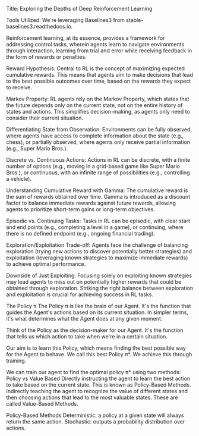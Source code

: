 Title: Exploring the Depths of Deep Reinforcement Learning

Tools Utilized: We're leveraging Baselines3 from stable-baselines3.readthedocs.io.

Reinforcement learning, at its essence, provides a framework for addressing control tasks, wherein agents learn to navigate environments through interaction, learning from trial and error while receiving feedback in the form of rewards or penalties.

Reward Hypothesis: Central to RL is the concept of maximizing expected cumulative rewards. This means that agents aim to make decisions that lead to the best possible outcomes over time, based on the rewards they expect to receive.

Markov Property: RL agents rely on the Markov Property, which states that the future depends only on the current state, not on the entire history of states and actions. This simplifies decision-making, as agents only need to consider their current situation.

Differentiating State from Observation: Environments can be fully observed, where agents have access to complete information about the state (e.g., chess), or partially observed, where agents only receive partial information (e.g., Super Mario Bros.).

Discrete vs. Continuous Actions: Actions in RL can be discrete, with a finite number of options (e.g., moving in a grid-based game like Super Mario Bros.), or continuous, with an infinite range of possibilities (e.g., controlling a vehicle).

Understanding Cumulative Reward with Gamma: The cumulative reward is the sum of rewards obtained over time. Gamma is introduced as a discount factor to balance immediate rewards against future rewards, allowing agents to prioritize short-term gains or long-term objectives.

Episodic vs. Continuing Tasks: Tasks in RL can be episodic, with clear start and end points (e.g., completing a level in a game), or continuing, where there is no defined endpoint (e.g., ongoing financial trading).

Exploration/Exploitation Trade-off: Agents face the challenge of balancing exploration (trying new actions to discover potentially better strategies) and exploitation (leveraging known strategies to maximize immediate rewards) to achieve optimal performance.

Downside of Just Exploiting: Focusing solely on exploiting known strategies may lead agents to miss out on potentially higher rewards that could be obtained through exploration. Striking the right balance between exploration and exploitation is crucial for achieving success in RL tasks.

The Policy π
The Policy π is like the brain of our Agent. It's the function that guides the Agent's actions based on its current situation. In simpler terms, it's what determines what the Agent does at any given moment.

Think of the Policy as the decision-maker for our Agent. It's the function that tells us which action to take when we're in a certain situation.

Our aim is to learn this Policy, which means finding the best possible way for the Agent to behave. We call this best Policy π*. We achieve this through training.

We can train our agent to find the optimal policy π* using two methods:
Policy vs Value Based
Directly instructing the agent to learn the best action to take based on the current state. This is known as Policy-Based Methods.
Indirectly teaching the agent to recognize the value of different states and then choosing actions that lead to the most valuable states. These are called Value-Based Methods.

Policy-Based Methods
Deterministic: a policy at a given state will always return the same action.
Stochastic: outputs a probability distribution over actions.